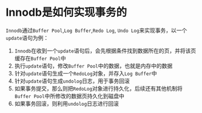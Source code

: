# Innodb是如何实现事务的

`Innodb`通过`Buffer Pool`,`Log Buffer`,`Redo Log`, `Undo Log`来实现事务，以一个`update`语句为例：
1. `Innodb`在收到一个`update`语句后，会先根据条件找到数据所在的页，并将该页缓存在`Buffer Pool`中
2. 执行`update`语句，修改`Buffer Pool`中的数据，也就是内存中的数据
3. 针对`update`语句生成一个`RedoLog`对象，并存入`Log Buffer`中
4. 针对`update`语句生成`undolog`日志，用于事务回滚
5. 如果事务提交，那么则把`RedoLog`对象进行持久化，后续还有其他机制将`Buffer Pool`中所修改的数据页持久化到磁盘中
6. 如果事务回滚，则利用`undolog`日志进行回滚